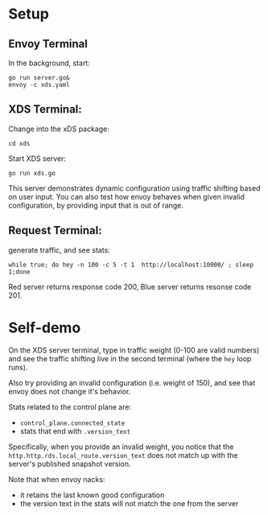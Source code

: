 # Setup

## Envoy Terminal
In the background, start:
```
go run server.go&
envoy -c xds.yaml
```

## XDS Terminal:
Change into the xDS package:
```
cd xds
```
Start XDS server:
```
go run xds.go
```

This server demonstrates dynamic configuration using traffic shifting based on user input. You can also test how envoy behaves when given invalid configuration, by providing input that is out of range.

## Request Terminal:
generate traffic, and see stats:
```
while true; do hey -n 100 -c 5 -t 1  http://localhost:10000/ ; sleep 1;done
```

Red server returns response code 200,
Blue server returns resonse code 201.

# Self-demo

On the XDS server terminal, type in traffic weight (0-100 are valid numbers) and see the traffic shifting live in the second terminal (where the `hey` loop runs).

Also try providing an invalid configuration (i.e. weight of 150), and see that envoy
does not change it's behavior.

Stats related to the control plane are:
- `control_plane.connected_state`
- stats that end with `.version_text`

Specifically, when you provide an invalid weight, you notice that the `http.http.rds.local_route.version_text`
does not match up with the server's published snapshot version.

Note that when envoy nacks:
- it retains the last known good configuration
- the version text in the stats will not match the one from the server
